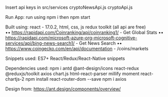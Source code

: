 Insert api keys in  <rb>
src/services <rb>
    cryptoNewsApi.js <rb>
    cryptoApi.js <rb>

Run App: <rb>
    run using npm i <rb>
    then npm start <rb>

Built using:<rb>
    react - 17.0.2, html, css, js <rb>
    redux toolkit <rb>
    (all api are free) <rb>
   •• https://rapidapi.com/Coinranking/api/coinranking1/ <rb>
        - Get Global Stats <rb>
   •• https://rapidapi.com/microsoft-azure-org-microsoft-cognitive-services/api/bing-news-search1/ <rb>
        - Get News Search <rb>
   •• https://www.coingecko.com/en/api/documentation <rb>
        - /coins/markets <rb>

Snippets used: <rb>
    ES7+ React/Redux/React-Native snippets <rb>

Dependencies used:  <rb>
     npm i antd @ant-design/icons react-redux @reduxjs/toolkit axios chart.js html-react-parser millify moment react-chartjs-2  <rb>
     npm install react-router-dom --save <rb>
     npm i axios <rb>

Design from:  <rb>
    https://ant.design/components/overview/ <rb>
